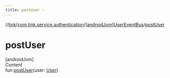 ```yaml
---
title: postUser -
---
```

//[link](../../index.md)/[com.tink.service.authentication](../index.md)/[[androidJvm]UserEventBus](index.md)/[postUser](post-user.md)



# postUser  
[androidJvm]  
Content  
fun [postUser](post-user.md)(user: [User](../../com.tink.model.user/[android-jvm]-user/index.md))  



